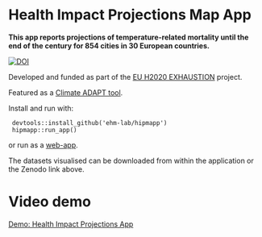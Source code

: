 # Health Impact Projections Map App

**This app reports projections of temperature-related mortality until the end of the century for 854 cities in 30 European countries.**

[![DOI](https://zenodo.org/badge/742552198.svg)](https://zenodo.org/doi/10.5281/zenodo.10998153)

Developed and funded as part of the [EU H2020 EXHAUSTION](https://www.exhaustion.eu/) project. 

Featured as a [Climate ADAPT tool](https://climate-adapt.eea.europa.eu/en/metadata/tools/exhaustion-health-impact-projections-tool).

Install and run with:
 
```
 devtools::install_github('ehm-lab/hipmapp')
 hipmapp::run_app()
```

or run as a [web-app](https://ehm-lab.shinyapps.io/hipmapp/).

The datasets visualised can be downloaded from within the application or the Zenodo link above.

# Video demo

[Demo: Health Impact Projections App](https://player.vimeo.com/video/902720172)
